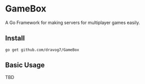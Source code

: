 # GameBox

A Go Framework for making servers for multiplayer games easily.

## Install

``` go get github.com/dravog7/GameBox ```

## Basic Usage

TBD
